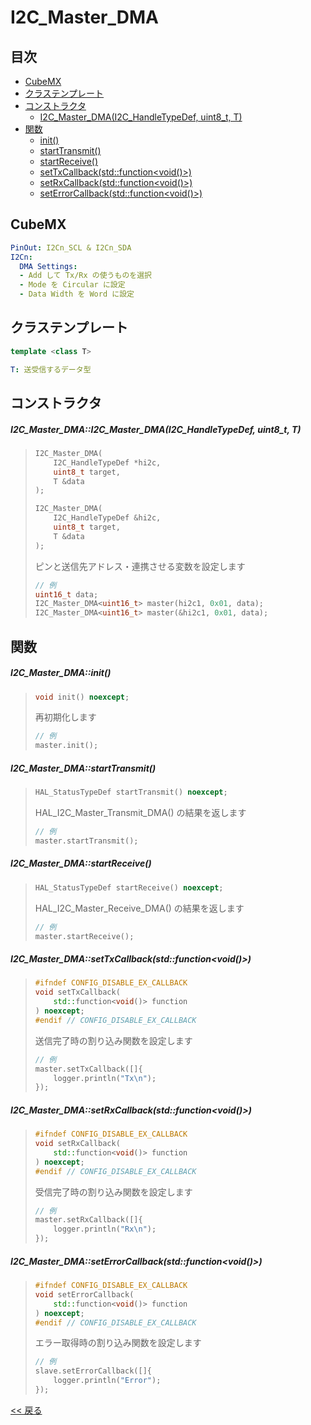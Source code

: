 # I2C_Master_DMA

## 目次
- [CubeMX](#cubemx)
- [クラステンプレート](#クラステンプレート)
- [コンストラクタ](#コンストラクタ)
  - [I2C_Master_DMA(I2C_HandleTypeDef, uint8_t, T)](#i2c_master_dmai2c_master_dmai2c_handletypedef-uint8_t-t)
- [関数](#関数)
  - [init()](#i2c_master_dmainit)
  - [startTransmit()](#i2c_master_dmastarttransmit)
  - [startReceive()](#i2c_master_dmastartreceive)
  - [setTxCallback(std::function<void()>)](#i2c_master_dmasettxcallbackstdfunctionvoid)
  - [setRxCallback(std::function<void()>)](#i2c_master_dmasetrxcallbackstdfunctionvoid)
  - [setErrorCallback(std::function<void()>)](#i2c_master_dmaseterrorcallbackstdfunctionvoid)
  
## CubeMX
```yaml
PinOut: I2Cn_SCL & I2Cn_SDA
I2Cn:
  DMA Settings:
  - Add して Tx/Rx の使うものを選択
  - Mode を Circular に設定
  - Data Width を Word に設定
```

## クラステンプレート
```c++
template <class T>
```
```yaml
T: 送受信するデータ型
```

## コンストラクタ
##### I2C_Master_DMA::I2C_Master_DMA(I2C_HandleTypeDef, uint8_t, T)
> ```c++
> I2C_Master_DMA(
>     I2C_HandleTypeDef *hi2c,
>     uint8_t target,
>     T &data
> );
> ```
> ```c++
> I2C_Master_DMA(
>     I2C_HandleTypeDef &hi2c,
>     uint8_t target,
>     T &data
> );
> ```
> ピンと送信先アドレス・連携させる変数を設定します  
> ```c++
> // 例
> uint16_t data;
> I2C_Master_DMA<uint16_t> master(hi2c1, 0x01, data);
> I2C_Master_DMA<uint16_t> master(&hi2c1, 0x01, data);
> ```

## 関数
##### I2C_Master_DMA::init()
> ```c++
> void init() noexcept;
> ```
> 再初期化します  
> ```c++
> // 例
> master.init();
> ```

##### I2C_Master_DMA::startTransmit()
> ```c++
> HAL_StatusTypeDef startTransmit() noexcept;
> ```
> HAL_I2C_Master_Transmit_DMA() の結果を返します  
> ```c++
> // 例
> master.startTransmit();
> ```

##### I2C_Master_DMA::startReceive()
> ```c++
> HAL_StatusTypeDef startReceive() noexcept;
> ```
> HAL_I2C_Master_Receive_DMA() の結果を返します  
> ```c++
> // 例
> master.startReceive();
> ```

##### I2C_Master_DMA::setTxCallback(std::function<void()>)
> ```c++
> #ifndef CONFIG_DISABLE_EX_CALLBACK
> void setTxCallback(
>     std::function<void()> function
> ) noexcept;
> #endif // CONFIG_DISABLE_EX_CALLBACK
> ```
> 送信完了時の割り込み関数を設定します  
> ```c++
> // 例
> master.setTxCallback([]{
>     logger.println("Tx\n");
> });
> ```

##### I2C_Master_DMA::setRxCallback(std::function<void()>)
> ```c++
> #ifndef CONFIG_DISABLE_EX_CALLBACK
> void setRxCallback(
>     std::function<void()> function
> ) noexcept;
> #endif // CONFIG_DISABLE_EX_CALLBACK
> ```
> 受信完了時の割り込み関数を設定します
> ```c++
> // 例
> master.setRxCallback([]{
>     logger.println("Rx\n");
> });
> ```

##### I2C_Master_DMA::setErrorCallback(std::function<void()>)
> ```c++
> #ifndef CONFIG_DISABLE_EX_CALLBACK
> void setErrorCallback(
>     std::function<void()> function
> ) noexcept;
> #endif // CONFIG_DISABLE_EX_CALLBACK
> ```
> エラー取得時の割り込み関数を設定します
> ```c++
> // 例
> slave.setErrorCallback([]{
>     logger.println("Error");
> });
> ```

[<< 戻る](../INDEX.md)